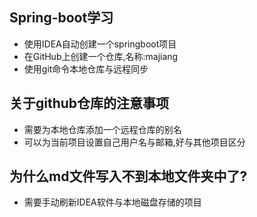 ## Spring-boot学习
+ 使用IDEA自动创建一个springboot项目
+ 在GitHub上创建一个仓库,名称:majiang
+ 使用git命令本地仓库与远程同步

## 关于github仓库的注意事项
+ 需要为本地仓库添加一个远程仓库的别名
+ 可以为当前项目设置自己用户名与邮箱,好与其他项目区分

## 为什么md文件写入不到本地文件夹中了?
+ 需要手动刷新IDEA软件与本地磁盘存储的项目
